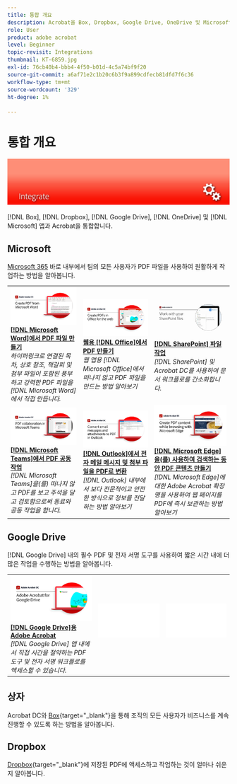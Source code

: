 ```yaml
---
title: 통합 개요
description: Acrobat을 Box, Dropbox, Google Drive, OneDrive 및 Microsoft 앱과 통합
role: User
product: adobe acrobat
level: Beginner
topic-revisit: Integrations
thumbnail: KT-6859.jpg
exl-id: 76cb40b4-bbb4-4f50-b01d-4c5a74bf9f20
source-git-commit: a6af71e2c1b20c6b3f9a899cdfecb81dfd7f6c36
workflow-type: tm+mt
source-wordcount: '329'
ht-degree: 1%

---
```


# 통합 개요

![Acrobat 통합 이미지](../assets/Hero-Integrate.png)

[!DNL Box], [!DNL Dropbox], [!DNL Google Drive], [!DNL OneDrive] 및 [!DNL Microsoft] 앱과 Acrobat을 통합합니다.

## Microsoft

[Microsoft 365](https://www.adobe.com/documentcloud/integrations/microsoft-office-365.html) 바로 내부에서 팀의 모든 사용자가 PDF 파일을 사용하여 원활하게 작업하는 방법을 알아봅니다.

<table style="table-layout:fixed">
<tr>
  <td>
    <a href="createfromword.md">
      <img alt="Microsoft Word에서 PDF 파일 만들기" src="../assets/CreateWord.png" />
    </a>
    <div>
    <a href="createfromword.md"><strong>[!DNL Microsoft Word]에서 PDF 파일 만들기</strong></a>
    </div>
    <em>하이퍼링크로 연결된 목차, 상호 참조, 책갈피 및 첨부 파일이 포함된 풍부하고 강력한 PDF 파일을 [!DNL Microsoft Word]에서 직접 만듭니다.</em>
    <br>
  </td>
  <td>
    <a href="createofficeweb.md">
      <img alt="웹용 [!DNL Office]에서 PDF 만들기" src="../assets/Officeweb_1280.png" />
    </a>
    <div>
    <a href="createofficeweb.md"><strong>웹용 [!DNL Office]에서 PDF 만들기</strong></a>
    </div>
    <em>웹 앱용 [!DNL Microsoft Office]에서 떠나지 않고 PDF 파일을 만드는 방법 알아보기</em>
    <br>
  </td>  
  <td>
    <a href="acrobatandsp.md">
      <img alt="[!DNL SharePoint] 파일 작업" src="../assets/SharePoint.png" />
    </a>
    <div>
    <a href="acrobatandsp.md"><strong>[!DNL SharePoint] 파일 작업</strong></a>
    </div>
    <em>[!DNL SharePoint] 및 Acrobat DC를 사용하여 문서 워크플로를 간소화합니다.</em>
    <br>
  </td>  
</tr>
<tr>
  <td>
    <a href="acrobatandteams.md">
      <img alt="[!DNL Microsoft Teams]에서 PDF 공동 작업" src="../assets/MicrosoftTeams.png" />
    </a>
    <div>
    <a href="acrobatandteams.md"><strong>[!DNL Microsoft Teams]에서 PDF 공동 작업</strong></a>
    </div>
    <em>[!DNL Microsoft Teams]을(를) 떠나지 않고 PDF를 보고 주석을 달고 검토함으로써 동료와 공동 작업을 합니다.</em>
    <br>
  </td>
  <td>
    <a href="outlook.md">
      <img alt="Outlook에서 전자 메일 메시지 및 첨부 파일을 PDF로 변환" src="../assets/Outlook.jpg" />
    </a>
    <div>
    <a href="outlook.md"><strong>[!DNL Outlook]에서 전자 메일 메시지 및 첨부 파일을 PDF로 변환</strong></a>
    </div>
    <em>[!DNL Outlook] 내부에서 보다 전문적이고 안전한 방식으로 정보를 전달하는 방법 알아보기</em>
    <br>
  </td>
  <td>
    <a href="edge.md">
      <img alt="[!DNL Microsoft Edge]을(를) 사용하여 검색하는 동안 PDF 콘텐츠 만들기" src="../assets/Edge_1280.png" />
    </a>
    <div>
    <a href="edge.md"><strong>[!DNL Microsoft Edge]을(를) 사용하여 검색하는 동안 PDF 콘텐츠 만들기</strong></a>
    </div>
    <em>[!DNL Microsoft Edge]에 대한 Adobe Acrobat 확장명을 사용하여 웹 페이지를 PDF에 즉시 보관하는 방법 알아보기</em>
    <br>
  </td>
</tr>
</table>

## Google Drive

[!DNL Google Drive] 내의 필수 PDF 및 전자 서명 도구를 사용하여 짧은 시간 내에 더 많은 작업을 수행하는 방법을 알아봅니다.

<table style="table-layout:fixed">
<tr>
  <td>
    <a href="acrobatandgoogle.md">
      <img alt="Google 드라이브용 Adobe Acrobat" src="../assets/acrobatgoogle.jpg" />
    </a>
    <div>
    <a href="acrobatandgoogle.md"><strong>[!DNL Google Drive]용 Adobe Acrobat</strong></a>
    </div>
    <em>[!DNL Google Drive] 앱 내에서 직접 시간을 절약하는 PDF 도구 및 전자 서명 워크플로를 액세스할 수 있습니다.</em>
    <br>
  </td>
  <td>
   <img alt="스페이서" src="../assets/Whitespacer.png" />
    <div>
    <br>
  </td>
  <td>
   <img alt="스페이서" src="../assets/Whitespacer.png" />
    <div>
    <br>
  </td>
</tr>
</table>

## 상자

Acrobat DC와 [Box](https://www.adobe.com/documentcloud/integrations/box.html){target=&quot;_blank&quot;}을 통해 조직의 모든 사용자가 비즈니스를 계속 진행할 수 있도록 하는 방법을 알아봅니다.

## Dropbox

[Dropbox](https://www.adobe.com/documentcloud/integrations/dropbox.html){target=&quot;_blank&quot;}에 저장된 PDF에 액세스하고 작업하는 것이 얼마나 쉬운지 알아봅니다.
